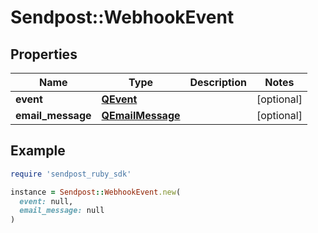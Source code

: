 # Sendpost::WebhookEvent

## Properties

| Name | Type | Description | Notes |
| ---- | ---- | ----------- | ----- |
| **event** | [**QEvent**](QEvent.md) |  | [optional] |
| **email_message** | [**QEmailMessage**](QEmailMessage.md) |  | [optional] |

## Example

```ruby
require 'sendpost_ruby_sdk'

instance = Sendpost::WebhookEvent.new(
  event: null,
  email_message: null
)
```


